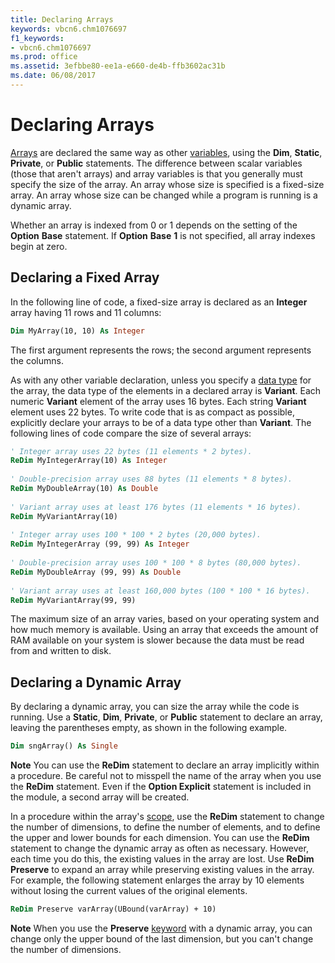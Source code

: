 ```yaml
---
title: Declaring Arrays
keywords: vbcn6.chm1076697
f1_keywords:
- vbcn6.chm1076697
ms.prod: office
ms.assetid: 3efbbe80-ee1a-e660-de4b-ffb3602ac31b
ms.date: 06/08/2017
---
```



# Declaring Arrays

[Arrays](../../Glossary/vbe-glossary.md#array) are declared the same way as other [variables](../../Glossary/vbe-glossary.md#variable), using the  **Dim**, **Static**, **Private**, or **Public** statements. The difference between scalar variables (those that aren't arrays) and array variables is that you generally must specify the size of the array. An array whose size is specified is a fixed-size array. An array whose size can be changed while a program is running is a dynamic array.

Whether an array is indexed from 0 or 1 depends on the setting of the  **Option** **Base** statement. If **Option** **Base** **1** is not specified, all array indexes begin at zero.

## Declaring a Fixed Array

In the following line of code, a fixed-size array is declared as an  **Integer** array having 11 rows and 11 columns:


```vb
Dim MyArray(10, 10) As Integer 

```

The first argument represents the rows; the second argument represents the columns.

As with any other variable declaration, unless you specify a [data type](../../Glossary/vbe-glossary.md#data-type) for the array, the data type of the elements in a declared array is **Variant**. Each numeric **Variant** element of the array uses 16 bytes. Each string **Variant** element uses 22 bytes. To write code that is as compact as possible, explicitly declare your arrays to be of a data type other than **Variant**. The following lines of code compare the size of several arrays:




```vb
' Integer array uses 22 bytes (11 elements * 2 bytes). 
ReDim MyIntegerArray(10) As Integer 
 
' Double-precision array uses 88 bytes (11 elements * 8 bytes). 
ReDim MyDoubleArray(10) As Double 
 
' Variant array uses at least 176 bytes (11 elements * 16 bytes). 
ReDim MyVariantArray(10) 
 
' Integer array uses 100 * 100 * 2 bytes (20,000 bytes). 
ReDim MyIntegerArray (99, 99) As Integer 
 
' Double-precision array uses 100 * 100 * 8 bytes (80,000 bytes). 
ReDim MyDoubleArray (99, 99) As Double 
 
' Variant array uses at least 160,000 bytes (100 * 100 * 16 bytes). 
ReDim MyVariantArray(99, 99) 

```

The maximum size of an array varies, based on your operating system and how much memory is available. Using an array that exceeds the amount of RAM available on your system is slower because the data must be read from and written to disk.


## Declaring a Dynamic Array

By declaring a dynamic array, you can size the array while the code is running. Use a  **Static**, **Dim**, **Private**, or **Public** statement to declare an array, leaving the parentheses empty, as shown in the following example.


```vb
Dim sngArray() As Single 

```


 **Note**  You can use the  **ReDim** statement to declare an array implicitly within a procedure. Be careful not to misspell the name of the array when you use the **ReDim** statement. Even if the **Option Explicit** statement is included in the module, a second array will be created.

In a procedure within the array's [scope](../../Glossary/vbe-glossary.md#scope), use the  **ReDim** statement to change the number of dimensions, to define the number of elements, and to define the upper and lower bounds for each dimension. You can use the **ReDim** statement to change the dynamic array as often as necessary. However, each time you do this, the existing values in the array are lost. Use **ReDim Preserve** to expand an array while preserving existing values in the array. For example, the following statement enlarges the array by 10 elements without losing the current values of the original elements.




```vb
ReDim Preserve varArray(UBound(varArray) + 10) 

```


 **Note**  When you use the  **Preserve** [keyword](../../Glossary/vbe-glossary.md#keyword) with a dynamic array, you can change only the upper bound of the last dimension, but you can't change the number of dimensions.



